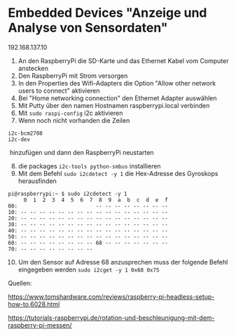 # Embedded Devices "Anzeige und Analyse von Sensordaten"

192.168.137.10

1. An den RaspberryPi die SD-Karte und das Ethernet Kabel vom Computer anstecken
2. Den RaspberryPi mit Strom versorgen
3. In den Properties des Wifi-Adapters die Option "Allow other network users to connect" aktivieren
4. Bei "Home networking connection" den Ethernet Adapter auswählen
5. Mit Putty über den namen Hostnamen raspberrypi.local verbinden
6. Mit ``sudo raspi-config`` i2c aktivieren
7. Wenn noch nicht vorhanden die Zeilen

```
i2c-bcm2708
i2c-dev
```

​	hinzufügen und dann den RaspberryPi neustarten

8. die packages ``i2c-tools python-smbus`` installieren
9. Mit dem Befehl ``sudo i2cdetect -y 1`` die Hex-Adresse des Gyroskops herausfinden

```
pi@raspberrypi:~ $ sudo i2cdetect -y 1
     0  1  2  3  4  5  6  7  8  9  a  b  c  d  e  f
00:                         -- -- -- -- -- -- -- --
10: -- -- -- -- -- -- -- -- -- -- -- -- -- -- -- --
20: -- -- -- -- -- -- -- -- -- -- -- -- -- -- -- --
30: -- -- -- -- -- -- -- -- -- -- -- -- -- -- -- --
40: -- -- -- -- -- -- -- -- -- -- -- -- -- -- -- --
50: -- -- -- -- -- -- -- -- -- -- -- -- -- -- -- --
60: -- -- -- -- -- -- -- -- 68 -- -- -- -- -- -- --
70: -- -- -- -- -- -- -- --
```

10. Um den Sensor auf Adresse 68 anzusprechen muss der folgende Befehl eingegeben werden ``sudo i2cget -y 1 0x68 0x75``

Quellen:

https://www.tomshardware.com/reviews/raspberry-pi-headless-setup-how-to,6028.html

https://tutorials-raspberrypi.de/rotation-und-beschleunigung-mit-dem-raspberry-pi-messen/